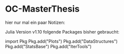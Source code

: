 # OC-MasterThesis
hier nur mal ein paar Notizen:

Julia Version v1.10
folgende Packages bisher gebraucht:

import Pkg
Pkg.add("Plots")
Pkg.add("DataStructures")
Pkg.add("StatsBase")
Pkg.add("IterTools")